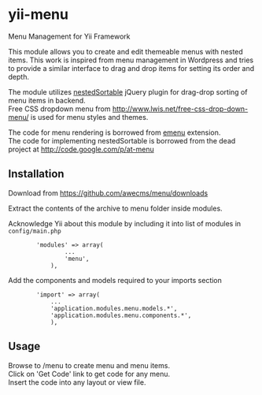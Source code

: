 yii-menu
=====================================

Menu Management for Yii Framework

This module allows you to create and edit themeable menus with nested items.
This work is inspired from menu management in Wordpress and tries to provide a similar interface to drag and drop items for setting its order and depth.

The module utilizes [nestedSortable](http://mjsarfatti.com/sandbox/nestedSortable/) jQuery plugin for drag-drop sorting of menu items in backend.  
Free CSS dropdown menu from <http://www.lwis.net/free-css-drop-down-menu/> is used for menu styles and themes.

The code for menu rendering is borrowed from [emenu](http://www.yiiframework.com/extension/emenu) extension.  
The code for implementing nestedSortable is borrowed from the dead project at <http://code.google.com/p/at-menu>

## Installation

Download from <https://github.com/awecms/menu/downloads>

Extract the contents of the archive to menu folder inside modules.

Acknowledge Yii about this module by including it into list of modules in `config/main.php`

~~~
        'modules' => array(
                ...
                'menu',
            ),
~~~

Add the components and models required to your imports section

~~~
        'import' => array(
            ...
            'application.modules.menu.models.*',
            'application.modules.menu.components.*',
            ),
~~~

## Usage

Browse to /menu to create menu and menu items.  
Click on 'Get Code' link to get code for any menu.  
Insert the code into any layout or view file.
